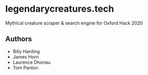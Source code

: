 # legendarycreatures.tech

Mythical creature scraper & search engine for Oxford Hack 2020  

## Authors
- Billy Harding
- James Horn
- Laurence Dhonau
- Tom Panton
